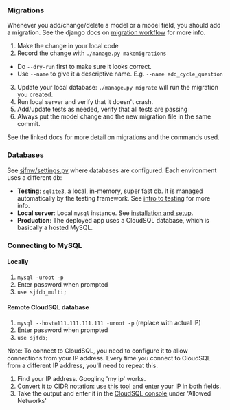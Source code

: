 ### Migrations

Whenever you add/change/delete a model or a model field, you should add a migration. See the django docs on [migration workflow](https://docs.djangoproject.com/en/1.8/topics/migrations/#workflow) for more info.

1. Make the change in your local code
2. Record the change with `./manage.py makemigrations`
  - Do `--dry-run` first to make sure it looks correct.
  - Use `--name` to give it a descriptive name. E.g. `--name add_cycle_question`
3. Update your local database: `./manage.py migrate` will run the migration you created.
4. Run local server and verify that it doesn't crash.
5. Add/update tests as needed, verify that all tests are passing
6. Always put the model change and the new migration file in the same commit.

See the linked docs for more detail on migrations and the commands used.

### Databases

See [sjfnw/settings.py](https://github.com/aisapatino/sjfnw/blob/master/sjfnw/settings.py) where databases are configured. Each environment uses a different db:

- **Testing**: `sqlite3`, a local, in-memory, super fast db. It is managed automatically by the testing framework. See [intro to testing](../tests/intro-to-testing.md#django-and-python-testing) for more info.
- **Local server**: Local `mysql` instance. See [installation and setup](../getting-started/installation-and-setup.md#mysql).
- **Production**: The deployed app uses a CloudSQL database, which is basically a hosted MySQL.

### Connecting to MySQL

#### Locally

1. `mysql -uroot -p`
2. Enter password when prompted
3. `use sjfdb_multi;`

#### Remote CloudSQL database

1. `mysql --host=111.111.111.111 -uroot -p` (replace with actual IP)
2. Enter password when prompted
3. `use sjfdb;`

Note: To connect to CloudSQL, you need to configure it to allow connections from your IP address. Every time you connect to CloudSQL from a different IP address, you'll need to repeat this.

1. Find your IP address. Googling 'my ip' works.
2. Convert it to CIDR notation: use [this tool](http://www.ipaddressguide.com/cidr#range) and enter your IP in both fields.
3. Take the output and enter it in the [CloudSQL console](https://console.developers.google.com/project/1038977021851/sql/instances/sjf/access-control/authorization) under 'Allowed Networks'

